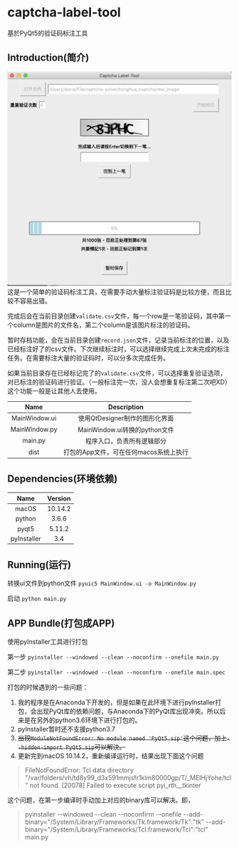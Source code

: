 # captcha-label-tool
基於PyQt5的验证码标注工具

## Introduction(简介)
![image](./img/main.png)
这是一个简单的验证码标注工具，在需要手动大量标注验证码是比较方便，而且比较不容易出错。

完成后会在当前目录创建```validate.csv```文件，每一个row是一笔验证码，其中第一个column是图片的文件名，第二个column是该图片标注的验证码。

暂时存档功能，会在当前目录创建```record.json```文件，记录当前标注的位置，以及已经标注好了的csv文件。下次继续标注时，可以选择继续完成上次未完成的标注任务。在需要标注大量的验证码时，可以分多次完成任务。

如果当前目录存在已经标记完了的```validate.csv```文件，可以选择重复验证选项，对已标注的验证码进行验证。（一般标注完一次，没人会想重复标注第二次吧XD）这个功能一般是让其他人去使用。

|Name|Description|
|:-:|:-:|
|MainWindow.ui|使用QtDesigner制作的图形化界面|
|MainWindow.py|MainWindow.ui转换的python文件|
|main.py|程序入口，负责所有逻辑部分|
|dist|打包的App文件，可在任何macos系统上执行|

## Dependencies(环境依赖)
|Name|Version|
|:-:|:-:|
|macOS|10.14.2|
|python|3.6.6|
|pyqt5|5.11.2|
|pyInstaller|3.4|

## Running(运行)
转换ui文件到python文件
```pyuic5 MainWindow.ui -o MainWindow.py```

启动
```python main.py```

## APP Bundle(打包成APP)
使用pyInstaller工具进行打包

第一步
```pyinstaller --windowed --clean --noconfirm --onefile main.py```

第二步
```pyinstaller --windowed --clean --noconfirm --onefile main.spec```

打包的时候遇到的一些问题：
1. 我的程序是在Anaconda下开发的，但是如果在此环境下进行pyInstaller打包，会出现PyQt库的依赖问题，与Anaconda下的PyQt库出现冲突。所以后来是在另外的python3.6环境下进行打包的。
2. pyInstaller暂时还不支援python3.7
3. ~~出现```ModuleNotFoundError: No module named 'PyQt5.sip'```这个问题，加上```--hidden-import PyQt5.sip```可以解決。~~
4. 更新完到macOS 10.14.2，重新编译运行时，结果出现下面这个问题
> FileNotFoundError: Tcl data directory "/var/folders/vh/td8y99_d3x591mmjsfr1klm80000gp/T/_MEIHjYohe/tcl" not found.
[20078] Failed to execute script pyi_rth__tkinter

这个问题，在第一步编译时手动加上对应的binary库可以解决。即，

> pyinstaller --windowed --clean --noconfirm --onefile --add-binary="/System/Library/Frameworks/Tk.framework/Tk":"tk" --add-binary="/System/Library/Frameworks/Tcl.framework/Tcl":"tcl" main.py
